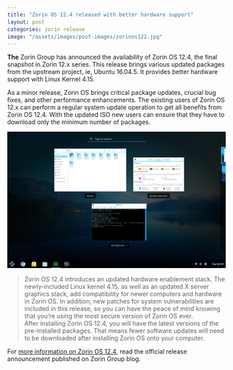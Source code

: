 ```yaml
---
title: "Zorin OS 12.4 released with better hardware support"
layout: post
categories: zorin release
image: "/assets/images/post-images/zorinos122.jpg"
---
```


**The** Zorin Group has announced the availability of Zorin OS 12.4, the final snapshot in Zorin 12.x series. This release brings various updated packages from the upstream project, ie, Ubuntu 16.04.5. It provides better hardware support with Linux Kernel 4.15.

As a minor release, Zorin OS brings critical package updates, crucial bug fixes, and other performance enhancements. The existing users of Zorin OS 12.x can perform a regular system update operation to get all benefits from Zorin OS 12.4. With the updated ISO new users can ensure that they have to download only the minimum number of packages. 

![A preview of Zorin OS 12.2](/assets/images/post-images/zorinos122.jpg)

> Zorin OS 12.4 introduces an updated hardware enablement stack. The newly-included Linux kernel 4.15, as well as an updated X server graphics stack, add compatibility for newer computers and hardware in Zorin OS. In addition, new patches for system vulnerabilities are included in this release, so you can have the peace of mind knowing that you’re using the most secure version of Zorin OS ever.<br/>
After installing Zorin OS 12.4, you will have the latest versions of the pre-installed packages. That means fewer software updates will need to be downloaded after installing Zorin OS onto your computer.

For [more information on Zorin OS 12.4](https://zoringroup.com/blog/2018/08/13/zorin-os-12-4-released-more-secure-and-compatible-than-ever-before/), read the official release announcement published on Zorin Group blog.